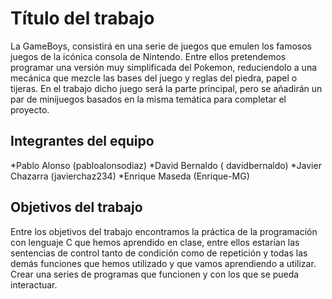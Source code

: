 # Título del trabajo
La GameBoys, consistirá en una serie de juegos que emulen los famosos juegos de la icónica consola de Nintendo. Entre ellos pretendemos programar una versión muy simplificada del Pokemon, reduciendolo a una mecánica que mezcle las bases del juego y reglas del piedra, papel o tijeras. En el trabajo dicho juego será la parte principal, pero se añadirán un par de minijuegos basados en la misma temática para completar el proyecto.

## Integrantes del equipo

*Pablo Alonso (pabloalonsodiaz)                                                                                                           *David  Bernaldo ( davidbernaldo)                                                                                                         *Javier Chazarra (javierchaz234)                                                                                                           *Enrique Maseda  (Enrique-MG)

## Objetivos del trabajo
Entre los objetivos del trabajo encontramos la práctica de la programación con lenguaje C que hemos aprendido en clase, entre ellos estarían las sentencias de control tanto de condición como de repetición y todas las demás funciones que hemos utilizado y que vamos aprendiendo a utilizar.
Crear una series de programas que funcionen y con los que se pueda interactuar.
